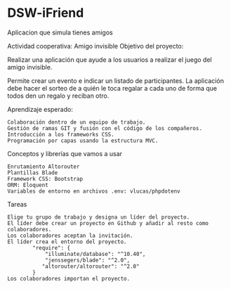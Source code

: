 # DSW-iFriend
Aplicacion que simula tienes amigos 

Actividad cooperativa: Amigo invisible
Objetivo del proyecto:

Realizar una aplicación que ayude a los usuarios a realizar el juego del amigo invisible. 

Permite crear un evento e indicar un listado de participantes. La aplicación debe hacer el sorteo de a quién le toca regalar a cada uno de forma que todos den un regalo y reciban otro.

Aprendizaje esperado:

    Colaboración dentro de un equipo de trabajo.
    Gestión de ramas GIT y fusión con el código de los compañeros.
    Introducción a los frameworks CSS.
    Programación por capas usando la estructura MVC.

Conceptos y librerías que vamos a usar

    Enrutamiento Altorouter
    Plantillas Blade
    Framework CSS: Bootstrap
    ORM: Eloquent
    Variables de entorno en archivos .env: vlucas/phpdotenv

Tareas

    Elige tu grupo de trabajo y designa un líder del proyecto.
    El líder debe crear un proyecto en Github y añadir al resto como colaboradores.
    Los colaboradores aceptan la invitación.
    El líder crea el entorno del proyecto.
            "require": {
                "illuminate/database": "^10.40",
                "jenssegers/blade": "^2.0",
               "altorouter/altorouter": "^2.0"
            }
    Los colaboradores importan el proyecto.